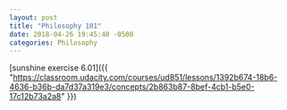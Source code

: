 ```yaml
---
layout: post
title: "Philosophy 101"
date: 2018-04-26 19:45:40 -0500
categories: Philosophy
---
```


[sunshine exercise 6.01]({{ "https://classroom.udacity.com/courses/ud851/lessons/1392b674-18b6-4636-b36b-da7d37a319e3/concepts/2b863b87-8bef-4cb1-b5e0-17c12b73a2a8" }})

